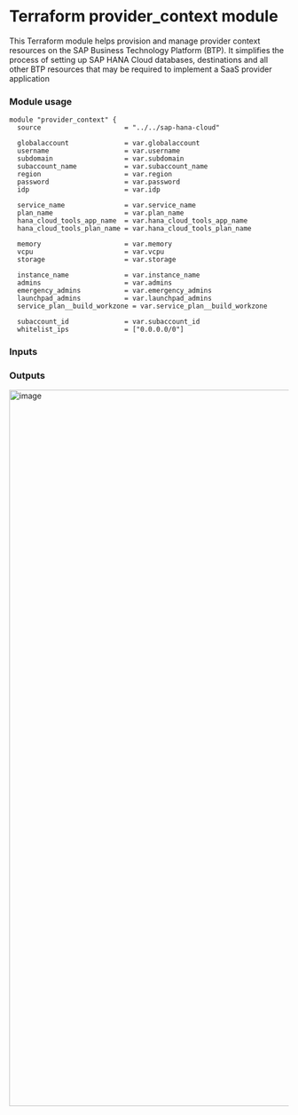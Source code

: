 # Terraform provider_context module

This Terraform module helps provision and manage provider context resources on the SAP Business Technology Platform (BTP). 
It simplifies the process of setting up SAP HANA Cloud databases, destinations and all other BTP resources that may be required to implement a SaaS provider application 

### Module usage

```hcl
module "provider_context" {
  source                     = "../../sap-hana-cloud"

  globalaccount              = var.globalaccount
  username                   = var.username
  subdomain                  = var.subdomain
  subaccount_name            = var.subaccount_name 
  region                     = var.region
  password                   = var.password
  idp                        = var.idp

  service_name               = var.service_name
  plan_name                  = var.plan_name
  hana_cloud_tools_app_name  = var.hana_cloud_tools_app_name
  hana_cloud_tools_plan_name = var.hana_cloud_tools_plan_name

  memory                     = var.memory
  vcpu                       = var.vcpu
  storage                    = var.storage

  instance_name              = var.instance_name
  admins                     = var.admins
  emergency_admins           = var.emergency_admins
  launchpad_admins           = var.launchpad_admins
  service_plan__build_workzone = var.service_plan__build_workzone

  subaccount_id              = var.subaccount_id
  whitelist_ips              = ["0.0.0.0/0"]
```

### Inputs

### Outputs

<img width="1292" alt="image" src="https://github.com/user-attachments/assets/4f0c8cdd-a22e-4b95-8b70-a3569e7175c5">
